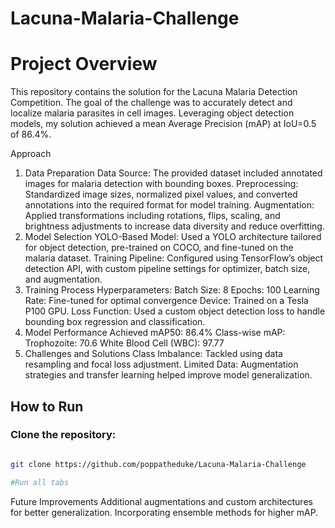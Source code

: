 # Lacuna-Malaria-Challenge

# Project Overview

This repository contains the solution for the Lacuna Malaria Detection Competition. The goal of the challenge was to accurately detect and localize malaria parasites in cell images. Leveraging object detection models, my solution achieved a mean Average Precision (mAP) at IoU=0.5 of 86.4%.

Approach
1. Data Preparation
Data Source: The provided dataset included annotated images for malaria detection with bounding boxes.
Preprocessing: Standardized image sizes, normalized pixel values, and converted annotations into the required format for model training.
Augmentation: Applied transformations including rotations, flips, scaling, and brightness adjustments to increase data diversity and reduce overfitting.
2. Model Selection
YOLO-Based Model: Used a YOLO architecture tailored for object detection, pre-trained on COCO, and fine-tuned on the malaria dataset.
Training Pipeline: Configured using TensorFlow’s object detection API, with custom pipeline settings for optimizer, batch size, and augmentation.
3. Training Process
Hyperparameters:
Batch Size: 8
Epochs: 100
Learning Rate: Fine-tuned for optimal convergence
Device: Trained on a Tesla P100 GPU.
Loss Function: Used a custom object detection loss to handle bounding box regression and classification.
4. Model Performance
Achieved mAP50: 86.4%
Class-wise mAP:
Trophozoite: 70.6
White Blood Cell (WBC): 97.77
5. Challenges and Solutions
Class Imbalance: Tackled using data resampling and focal loss adjustment.
Limited Data: Augmentation strategies and transfer learning helped improve model generalization.

## How to Run

### Clone the repository:
```bash

git clone https://github.com/poppatheduke/Lacuna-Malaria-Challenge

#Run all tabs
```

Future Improvements
Additional augmentations and custom architectures for better generalization.
Incorporating ensemble methods for higher mAP.
